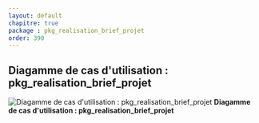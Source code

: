 ```yaml
---
layout: default
chapitre: true
package : pkg_realisation_brief_projet
order: 390
---
```


## Diagamme de cas d'utilisation : pkg_realisation_brief_projet

![Diagamme de cas d'utilisation : pkg_realisation_brief_projet](/prototype/diagrammes/pkg_realisation_brief_projet/uses_cases_pkg_technologies.svg)
**Diagamme de cas d'utilisation : pkg_realisation_brief_projet**